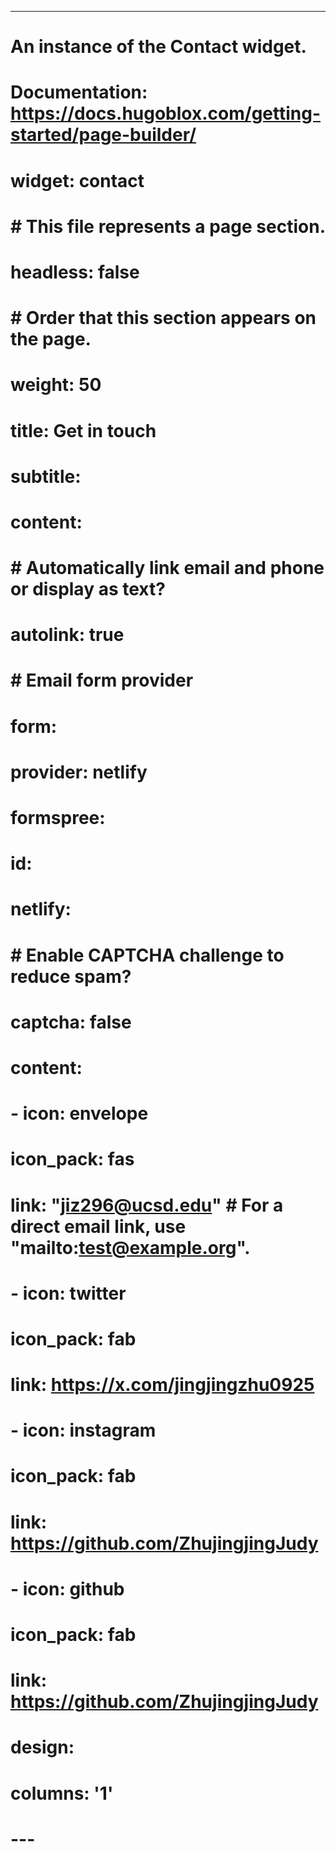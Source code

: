 ---
# An instance of the Contact widget.
# Documentation: https://docs.hugoblox.com/getting-started/page-builder/
# widget: contact

# # This file represents a page section.
# headless: false

# # Order that this section appears on the page.
# weight: 50

# title: Get in touch
# subtitle:

# content:
#   # Automatically link email and phone or display as text?
#   autolink: true

#   # Email form provider
#   form:
#     provider: netlify
#     formspree:
#       id:
#     netlify:
#       # Enable CAPTCHA challenge to reduce spam?
#       captcha: false
# content:
#   - icon: envelope
#     icon_pack: fas
#     link: "jiz296@ucsd.edu" # For a direct email link, use "mailto:test@example.org".
#   - icon: twitter
#     icon_pack: fab
#     link: https://x.com/jingjingzhu0925
#   - icon: instagram
#     icon_pack: fab
#     link: https://github.com/ZhujingjingJudy
#   - icon: github
#     icon_pack: fab
#     link: https://github.com/ZhujingjingJudy

# design:
#   columns: '1'
# ---
